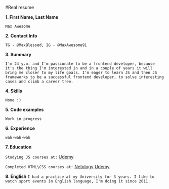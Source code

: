 #Real resume

**1. First Name, Last Name**

```Max Awesome```

**2. Contact Info**

```TG - @MaxBlessed, IG - @MaxAwesome91```

**3. Summary**

``` I'm 24 y.o. and I'm passionate to be a frontend developer, because it's the thing I'm interested in and in a couple of years it will bring me closer to my life goals. I'm eager to learn JS and then JS frameworks to be a successful frontend developer, to solve interesting cases and climb a career tree. ```

**4. Skills**

`None :)`

**5. Code examples**

`Work in progress`

**6. Experience**

`wah-wah-wah`
<!-- [Udemy]: https://udemy.com/ "Udemy" -->

**7. Education**

`Studying JS courses at:`
[Udemy](https://udemy.com/)

`Completed HTML\CSS courses at:`
[Netology](https://netology.ru/)
[Udemy](https://udemy.com/)

**8. English**
`I had a practice at my University for 3 years. I like to watch sport events in English language, I'm doing it since 2011.`

